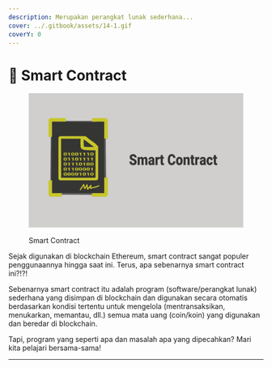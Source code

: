 ```yaml
---
description: Merupakan perangkat lunak sederhana...
cover: ../.gitbook/assets/14-1.gif
coverY: 0
---
```


# 📜 Smart Contract

<figure><img src="../.gitbook/assets/14.gif" alt=""><figcaption><p>Smart Contract</p></figcaption></figure>

Sejak digunakan di blockchain Ethereum, smart contract sangat populer penggunaannya hingga saat ini. Terus, apa sebenarnya smart contract ini?!?!

Sebenarnya smart contract itu adalah program (software/perangkat lunak) sederhana yang disimpan di blockchain dan digunakan secara otomatis berdasarkan kondisi tertentu untuk mengelola (mentransaksikan, menukarkan, memantau, dll.) semua mata uang (coin/koin) yang digunakan dan beredar di blockchain.

Tapi, program yang seperti apa dan masalah apa yang dipecahkan? Mari kita pelajari bersama-sama!

***
